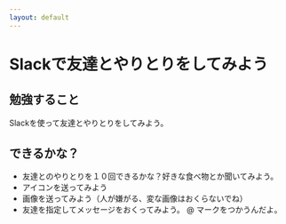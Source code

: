 ```yaml
---
layout: default
---
```


# Slackで友達とやりとりをしてみよう

## 勉強すること

Slackを使って友達とやりとりをしてみよう。


## できるかな？

* 友達とのやりとりを１０回できるかな？好きな食べ物とか聞いてみよう。
* アイコンを送ってみよう
* 画像を送ってみよう（人が嫌がる、変な画像はおくらないでね）
* 友達を指定してメッセージをおくってみよう。 @ マークをつかうんだよ。
